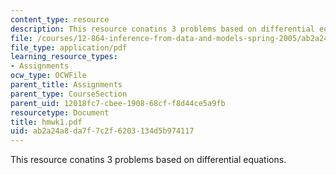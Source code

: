 ```yaml
---
content_type: resource
description: This resource conatins 3 problems based on differential equations.
file: /courses/12-864-inference-from-data-and-models-spring-2005/ab2a24a8da7f7c2f6203134d5b974117_hmwk1.pdf
file_type: application/pdf
learning_resource_types:
- Assignments
ocw_type: OCWFile
parent_title: Assignments
parent_type: CourseSection
parent_uid: 12018fc7-cbee-1908-68cf-f8d44ce5a9fb
resourcetype: Document
title: hmwk1.pdf
uid: ab2a24a8-da7f-7c2f-6203-134d5b974117
---
```

This resource conatins 3 problems based on differential equations.

